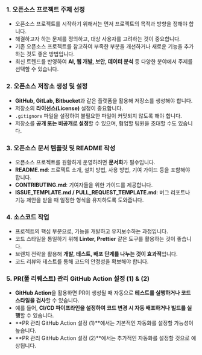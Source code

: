 ### 1. **오픈소스 프로젝트 주제 선정**
   - 오픈소스 프로젝트를 시작하기 위해서는 먼저 프로젝트의 목적과 방향을 정해야 합니다.  
   - 해결하고자 하는 문제를 정의하고, 대상 사용자를 고려하는 것이 중요합니다.  
   - 기존 오픈소스 프로젝트를 참고하여 부족한 부분을 개선하거나 새로운 기능을 추가하는 것도 좋은 방법입니다.  
   - 최신 트렌드를 반영하여 **AI, 웹 개발, 보안, 데이터 분석** 등 다양한 분야에서 주제를 선택할 수 있습니다.  


### 2. **오픈소스 저장소 생성 및 설정**
   - **GitHub, GitLab, Bitbucket**과 같은 플랫폼을 활용해 저장소를 생성해야 합니다.  
   - 저장소의 **라이선스(License)** 설정이 중요합니다.
   - `.gitignore` 파일을 설정하여 불필요한 파일이 커밋되지 않도록 해야 합니다.  
   - 저장소를 **공개 또는 비공개로 설정**할 수 있으며, 협업할 팀원을 초대할 수도 있습니다.  


### 3. **오픈소스 문서 템플릿 및 README 작성**
   - 오픈소스 프로젝트를 원활하게 운영하려면 **문서화**가 필수입니다.  
   - **README.md**: 프로젝트 소개, 설치 방법, 사용 방법, 기여 가이드 등을 포함해야 합니다.  
   - **CONTRIBUTING.md**: 기여자들을 위한 가이드를 제공합니다.
   - **ISSUE_TEMPLATE.md / PULL_REQUEST_TEMPLATE.md**: 버그 리포트나 기능 제안을 받을 때 일정한 형식을 유지하도록 도와줍니다.  


### 4. **소스코드 작업**
   - 프로젝트의 핵심 부분으로, 기능을 개발하고 유지보수하는 과정입니다.  
   - 코드 스타일을 통일하기 위해 **Linter, Prettier** 같은 도구를 활용하는 것이 좋습니다.  
   - 브랜치 전략을 활용해 **개발, 테스트, 배포 단계를 나누는 것이 효과적**입니다.
   - 코드 리뷰와 테스트를 통해 코드의 안정성을 확보해야 합니다.  


### 5. **PR(풀 리퀘스트) 관리 GitHub Action 설정 (1) & (2)**
   - **GitHub Action**을 활용하면 PR이 생성될 때 자동으로 **테스트를 실행하거나 코드 스타일을 검사**할 수 있습니다.  
   - 예를 들어, **CI/CD 파이프라인을 설정하여 코드 변경 시 자동 배포하거나 빌드를 실행**할 수 있습니다.  
   - **PR 관리 GitHub Action 설정 (1)**에서는 기본적인 자동화를 설정할 가능성이 높습니다.  
   - **PR 관리 GitHub Action 설정 (2)**에서는 추가적인 자동화를 설정할 것으로 예상됩니다.  
